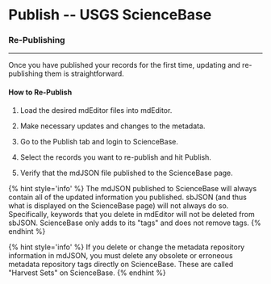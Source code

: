 # Publish -- USGS ScienceBase
### Re-Publishing
---
Once you have published your records for the first time, updating and re-publishing them is straightforward.

#### How to Re-Publish

1. Load the desired mdEditor files into mdEditor.

1. Make necessary updates and changes to the metadata.

1. Go to the Publish tab and login to ScienceBase.

1. Select the records you want to re-publish and hit Publish.

1. Verify that the mdJSON file published to the ScienceBase page.

{% hint style='info' %}
  The mdJSON published to ScienceBase will always contain all of the updated information you published. sbJSON (and thus what is displayed on the ScienceBase page) will not always do so. Specifically, keywords that you delete in mdEditor will not be deleted from sbJSON. ScienceBase only adds to its "tags" and does not remove tags.
{% endhint %}

{% hint style='info' %}
  If you delete or change the metadata repository information in mdJSON, you must delete any obsolete or erroneous metadata repository tags directly on ScienceBase. These are called "Harvest Sets" on ScienceBase.
{% endhint %}
